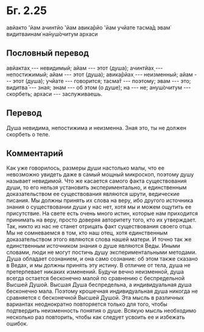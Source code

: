 # Бг. 2.25

авйакто 'йам ачинтйо 'йам авика̄рйо 'йам учйате тасма̄д эвам̇ видитваинам̇
на̄нуш́очитум архаси

## Пословный перевод

авйактах̣ --- невидимый; айам --- этот (душа); ачинтйах̣ --- непостижимый;
айам --- этот (душа); авика̄рйах̣ --- неизменный; айам --- этот (душа);
учйате --- говорится; тасма̄т --- поэтому; эвам --- это; видитва̄ ---
зная; энам --- об этом (о душе); на --- не; ануш́очитум --- скорбеть;
архаси --- заслуживаешь.

## Перевод

Душа невидима, непостижима и неизменна. Зная это, ты не должен скорбеть
о теле.

## Комментарий

Как уже говорилось, размеры души настолько малы, что ее невозможно
увидеть даже в самый мощный микроскоп, поэтому душу называет невидимой.
Что же касается самого факта существования души, то его нельзя
установить экспериментально, и единственным доказательством ее
существования являются шрути, ведические писания. Мы должны принять их
слова на веру, ибо другого источника знания о существовании души у нас
нет, хотя мы и можем ощутить ее присутствие. На свете есть очень много
истин, которые нам приходится принимать на веру, просто доверяя
авторитету того, кто их утверждает. Так, никто из нас не станет отрицать
факт существования своего отца. Мы не сомневаемся в том, кто наш отец,
хотя единственным доказательством этого являются слова нашей матери. И
точно так же единственным источником знания о душе являются Веды. Иными
словами, люди не могут постичь душу экспериментальными методами. Душа
обладает сознанием, и она само сознание: об этом также сказано в Ведах,
и мы должны принять эту истину. В отличие от тела, душа не претерпевает
никаких изменений. Будучи вечно неизменной, душа всегда остается
бесконечно малой по сравнению с беспредельной Высшей Душой. Высшая Душа
беспредельна, а индивидуальная душа бесконечно мала. Поэтому крошечная
индивидуальная душа никогда не сравняется с бесконечной Высшей Душой.
Эта мысль в различных вариантах неоднократно повторяется только для
того, чтобы подтвердить неизменность понятия о душе. Всякую мысль
необходимо несколько раз повторить, чтобы как следует усвоить ее и
избежать ошибок.
